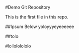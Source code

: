 #Demo Git Repository

This is the first file in this repo.

##Ipsum Below
yoloyyyeyeeeeee

##tolo

#lollololololo